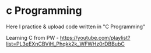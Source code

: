 # c Programming
Here I practice & upload code written in "C Programming"

Learning C from PW - https://youtube.com/playlist?list=PL3eEXnCBViH_Phqkk2k_WFWHz0rDBBubC
